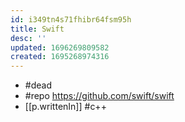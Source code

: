 ```yaml
---
id: i349tn4s71fhibr64fsm95h
title: Swift
desc: ''
updated: 1696269809582
created: 1695268974316
---
```


- #dead
- #repo https://github.com/swift/swift
- [[p.writtenIn]] #c++